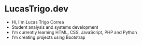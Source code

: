 # LucasTrigo.dev

- Hi, I'm Lucas Trigo Correa
- Student analysis and systems development
- I'm currently learning HTML, CSS, JavaScript, PHP and Python
- I'm creating projects using Bootstrap
